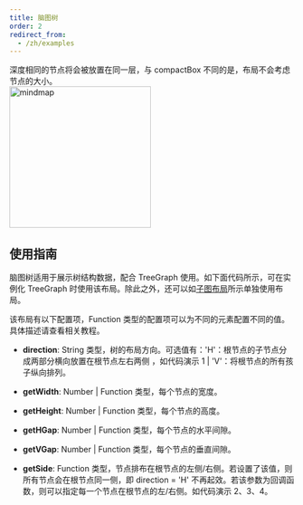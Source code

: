 ```yaml
---
title: 脑图树
order: 2
redirect_from:
  - /zh/examples
---
```


深度相同的节点将会被放置在同一层，与 compactBox 不同的是，布局不会考虑节点的大小。
<br />
<img src='https://cdn.nlark.com/yuque/0/2019/png/156681/1571830487985-0c3dfc8c-fadd-4911-8ea4-1b4091a86538.png#align=left&display=inline&height=160&name=image.png&originHeight=906&originWidth=1266&search=&size=267710&status=done&width=223' alt='mindmap' width='250'/>


## 使用指南
脑图树适用于展示树结构数据，配合 TreeGraph 使用。如下面代码所示，可在实例化 TreeGraph 时使用该布局。除此之外，还可以如[子图布局](https://www.yuque.com/antv/g6/qopkkg#eYZc6)所示单独使用布局。

该布局有以下配置项，Function 类型的配置项可以为不同的元素配置不同的值。具体描述请查看相关教程。

- **direction**:
String 类型，树的布局方向。可选值有：'H'：根节点的子节点分成两部分横向放置在根节点左右两侧 ，如代码演示 1 | 'V'：将根节点的所有孩子纵向排列。

- **getWidth**:
Number | Function 类型，每个节点的宽度。

- **getHeight**:
Number | Function 类型，每个节点的高度。

- **getHGap**:
Number | Function 类型，每个节点的水平间隙。

- **getVGap**:
Number | Function 类型，每个节点的垂直间隙。

- **getSide**:
Function 类型，节点排布在根节点的左侧/右侧。若设置了该值，则所有节点会在根节点同一侧，即 direction = 'H' 不再起效。若该参数为回调函数，则可以指定每一个节点在根节点的左/右侧。如代码演示 2、3、4。